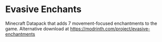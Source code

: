 # Evasive Enchants
Minecraft Datapack that adds 7 movement-focused enchantments to the game.
Alternative download at https://modrinth.com/project/evasive-enchantments

